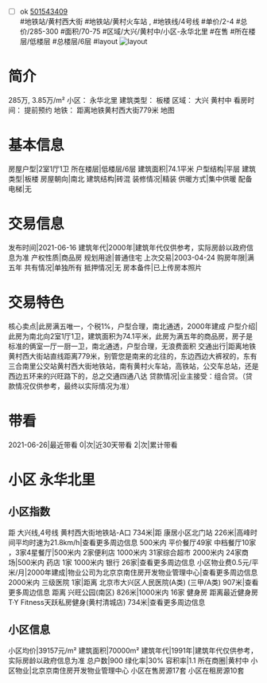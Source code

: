 - [ ] ok [501543409](https://bj.5i5j.com/ershoufang/501543409.html)  
 #地铁站/黄村西大街 #地铁站/黄村火车站 ,  #地铁线/4号线
#单价/2-4 #总价/285-300 #面积/70-75   #区域/大兴/黄村中/小区-永华北里 #在售 #所在楼层/低楼层 #总楼层/6层 #layout 
![layout](http://image2a.5i5j.com/bdir/layout/45b685f73b3241e79dde6ac6b86c7046.jpg_P5.jpg) 
# 简介 
 285万,  3.85万/m² 
小区： 永华北里
建筑类型： 板楼
区域： 大兴 黄村中
看房时间： 提前预约
地铁： 距离地铁黄村西大街779米 地图
# 基本信息 
 房屋户型|2室1厅1卫
所在楼层|低楼层/6层
建筑面积|74.1平米
户型结构|平层
建筑类型|板楼
房屋朝向|南北
建筑结构|砖混
装修情况|精装
供暖方式|集中供暖
配备电梯|无
# 交易信息 
 发布时间|2021-06-16
建筑年代|2000年|建筑年代仅供参考，实际房龄以政府信息为准
产权性质|商品房
规划用途|普通住宅
上次交易|2003-04-24
购房年限|满五年
共有情况|单独所有
抵押情况|无
房本备件|已上传房本照片
# 交易特色 
 核心卖点|此房满五唯一，个税1%，户型合理，南北通透，2000年建成
户型介绍|此房为南北向2室1厅1卫，建筑面积为74.1平米，此房为满五年的商品房，房子是标准的俩室一厅一厨一卫，南北通透，户型合理，无浪费面积
交通出行|距离地铁黄村西大街站直线距离779米，别管您是南来的北往的，东边西边大裤衩的，东有三合南里公交站黄村西大街地铁站，南有黄村火车站，高铁站，公交车总站，还是西边五环来的兴旺路下的，总之交通四通八达
贷款情况|业主接受：组合贷。（贷款情况仅供参考，最终以实际情况为准）
# 带看 
 2021-06-26|最近带看	 0|次|近30天带看	 2|次|累计带看
# 小区 永华北里
## 小区指数 
 距 大兴线,4号线 黄村西大街地铁站-A口 734米|距 康居小区北门站 226米|高峰时间平均时速为21.8km/h|查看更多周边信息
500米内 平价餐厅49家
中档餐厅10家 ，3家4星餐厅|500米内 2家便利店
1000米内 31家综合超市
2000米内 24家商场|500米内 药店 1家
1000米内 银行 26家|查看更多周边信息
小区物业费0.5元/平米/月|2000年建成|物业公司为北京京南住房开发物业管理中心|查看更多周边信息
2000米内 三级医院 1家|距离 北京市大兴区人民医院(A类) (三甲/A类) 907米|查看更多周边信息
距离 兴旺公园(南区) 826米|1000米内 16家 健身房
距离最近健身房T·Y Fitness天跃私房健身(黄村清城店) 734米|查看更多周边信息
## 小区信息 
 小区均价|39157元/m²
建筑面积|70000m²
建筑年代|1991年|建筑年代仅供参考，实际房龄以政府信息为准
总户数|900
绿化率|30%
容积率|1.1
所在商圈|黄村中
小区物业|北京京南住房开发物业管理中心
小区在售房源17套
小区在租房源10套
